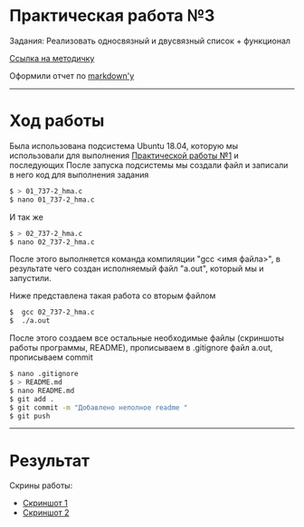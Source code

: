 #  Практическая работа №3

Задания: Реализовать односвязный и двусвязный список + функционал

[Ссылка на методичку](https://vk.com/doc203062831_492886426?hash=d88f18fc9238864141&dl=7e741ece6f2c7e29d0 'Тык')

Оформили отчет по [markdown'у](https://github.com/adam-p/markdown-here/wiki/Markdown-Cheatsheet 'Тык')
________________________________________________
# Ход работы

Была использована подсистема Ubuntu 18.04, которую мы использовали для выполнения [Практической работы №1](https://github.com/mariakholodova/timp/tree/pr1) и последующих
После запуска подсистемы мы создали файл и записали в него код для выполнения задания 
```sh
$ > 01_737-2_hma.c
$ nano 01_737-2_hma.c
```
И так же
```sh
$ > 02_737-2_hma.c
$ nano 02_737-2_hma.c
```
После этого выполняется команда компиляции "gcc <имя файла>", в результате чего создан исполняемый файл "a.out", который мы и запустили. 

Ниже представлена такая работа со вторым файлом
```sh
$  gcc 02_737-2_hma.c
$  ./a.out
```
После этого создаем все остальные необходимые файлы (скриншоты работы программы, README), прописываем в .gitignore файл a.out, прописываем commit
```sh
$ nano .gitignore
$ > README.md
$ nano README.md
$ git add .
$ git commit -m "Добавлено неполное readme "
$ git push 
```
___________________________
# Результат

Скрины работы:
- [Скриншот 1](https://github.com/mariakholodova/timp/blob/pr3/1.jpg 'Тык')
- [Скриншот 2](https://github.com/mariakholodova/timp/blob/pr3/2.jpg 'Тык')





